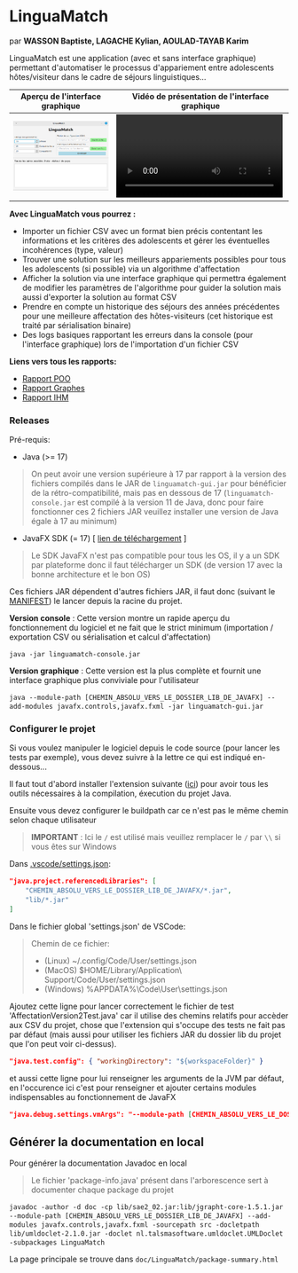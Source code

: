 # LinguaMatch

par **WASSON Baptiste, LAGACHE Kylian, AOULAD-TAYAB Karim**

LinguaMatch est une application (avec et sans interface graphique) permettant d'automatiser le processus d'appariement entre adolescents hôtes/visiteur dans le cadre de séjours linguistiques...


<table>
  <thead>
    <tr>
      <th>Aperçu de l'interface graphique</th>
      <th>Vidéo de présentation de l'interface graphique</th>
    </tr>
  </thead>
  
  <tbody>
      <tr>
        <td><img src="captures/image/example.png" width="550" /></td>
        <td>
          <video src="https://github.com/mortim/s2.01-2.02/assets/33499834/17dd0024-67fd-434e-8ab2-124ac60ff8cb">
        </td>
      <tr>
  </tbody>
</table>
              
**Avec LinguaMatch vous pourrez :**
- Importer un fichier CSV avec un format bien précis contentant les informations et les critères des adolescents et gérer les éventuelles incohérences (type, valeur)
- Trouver une solution sur les meilleurs appariements possibles pour tous les adolescents (si possible) via un algorithme d'affectation
- Afficher la solution via une interface graphique qui permettra également de modifier les paramètres de l'algorithme pour guider la solution mais aussi d'exporter la solution au format CSV
- Prendre en compte un historique des séjours des années précédentes pour une meilleure affectation des hôtes-visiteurs (cet historique est traité par sérialisation binaire)
- Des logs basiques rapportant les erreurs dans la console (pour l'interface graphique) lors de l'importation d'un fichier CSV

**Liens vers tous les rapports:**
- [Rapport POO](Rapport-POO.md)
- [Rapport Graphes](graphes/rapport.md)
- [Rapport IHM](Rapport-IHM.md)

### Releases

Pré-requis:

- Java (>= 17)

> On peut avoir une version supérieure à 17 par rapport à la version des fichiers compilés dans le JAR de ``linguamatch-gui.jar`` pour bénéficier de la rétro-compatibilité, mais pas en dessous de 17 (``linguamatch-console.jar`` est compilé à la version 11 de Java, donc pour faire fonctionner ces 2 fichiers JAR veuillez installer une version de Java égale à 17 au minimum)

- JavaFX SDK (= 17) [ [lien de téléchargement](https://gluonhq.com/products/javafx/) ]

> Le SDK JavaFX n'est pas compatible pour tous les OS, il y a un SDK par plateforme donc il faut télécharger un SDK (de version 17 avec la bonne architecture et le bon OS)

Ces fichiers JAR dépendent d'autres fichiers JAR, il faut donc (suivant le [MANIFEST](META-INF/MANIFEST.MF)) le lancer depuis la racine du projet.

**Version console** : Cette version montre un rapide aperçu du fonctionnement du logiciel et ne fait que le strict minimum (importation / exportation CSV ou sérialisation et calcul d'affectation)

```
java -jar linguamatch-console.jar
```

**Version graphique** : Cette version est la plus complète et fournit une interface graphique plus conviviale pour l'utilisateur

```
java --module-path [CHEMIN_ABSOLU_VERS_LE_DOSSIER_LIB_DE_JAVAFX] --add-modules javafx.controls,javafx.fxml -jar linguamatch-gui.jar
```

### Configurer le projet

Si vous voulez manipuler le logiciel depuis le code source (pour lancer les tests par exemple), vous devez suivre à la lettre ce qui est indiqué en-dessous...

Il faut tout d'abord installer l'extension suivante ([ici](https://marketplace.visualstudio.com/items?itemName=vscjava.vscode-java-pack)) pour avoir tous les outils nécessaires à la compilation, éxecution du projet Java.

Ensuite vous devez configurer le buildpath car ce n'est pas le même chemin selon chaque utilisateur

> **IMPORTANT** : Ici le ``/`` est utilisé mais veuillez remplacer le ``/`` par ``\\`` si vous êtes sur Windows

Dans [.vscode/settings.json](.vscode/settings.json):

```json
"java.project.referencedLibraries": [
    "CHEMIN_ABSOLU_VERS_LE_DOSSIER_LIB_DE_JAVAFX/*.jar",
    "lib/*.jar"
]
```

Dans le fichier global 'settings.json' de VSCode:

> Chemin de ce fichier:
> - (Linux) ~/.config/Code/User/settings.json
> - (MacOS) $HOME/Library/Application\ Support/Code/User/settings.json
> - (Windows) %APPDATA%\Code\User\settings.json

Ajoutez cette ligne pour lancer correctement le fichier de test 'AffectationVersion2Test.java' car il utilise des chemins relatifs pour accèder aux CSV du projet, chose que l'extension qui s'occupe des tests ne fait pas par défaut (mais aussi pour utiliser les fichiers JAR du dossier lib du projet que l'on peut voir ci-dessus).

```json
"java.test.config": { "workingDirectory": "${workspaceFolder}" }
```

et aussi cette ligne pour lui renseigner les arguments de la JVM par défaut, en l'occurence ici c'est pour renseigner et ajouter certains modules indispensables au fonctionnement de JavaFX

```json
"java.debug.settings.vmArgs": "--module-path [CHEMIN_ABSOLU_VERS_LE_DOSSIER_LIB_DE_JAVAFX] --add-modules=javafx.controls,javafx.fxml"
```

## Générer la documentation en local

Pour générer la documentation Javadoc en local

> Le fichier 'package-info.java' présent dans l'arborescence sert à documenter chaque package du projet

```
javadoc -author -d doc -cp lib/sae2_02.jar:lib/jgrapht-core-1.5.1.jar --module-path [CHEMIN_ABSOLU_VERS_LE_DOSSIER_LIB_DE_JAVAFX] --add-modules javafx.controls,javafx.fxml -sourcepath src -docletpath lib/umldoclet-2.1.0.jar -doclet nl.talsmasoftware.umldoclet.UMLDoclet -subpackages LinguaMatch
```

La page principale se trouve dans ``doc/LinguaMatch/package-summary.html``
